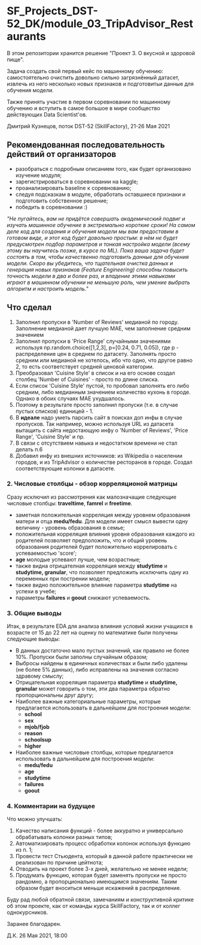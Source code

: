 # SF_Projects_DST-52_DK/module_03_TripAdvisor_Restaurants

В этом репозитории хранится решениe "Проект 3. О вкусной и здоровой пище".

Задача создать свой первый кейс по машинному обучению: самостоятельно очистить довольно сильно загрязнённый датасет, извлечь из него несколько новых признаков и подготовитьи данные для обучения модели.

Также  принять участие в первом соревновании по машинному обучению и вступить в самое большое в мире сообщество действующих Data Scientist'ов. 


Дмитрий Кузнецов, поток DST-52 (SkillFactory), 21-26 Мая 2021



## Рекомендованная последовательность действий от организаторов


- разобраться с подробным описанием того, как будет организовано изучение модуля;
- зарегистрироваться в соревновании на kaggle;
- проанализировать baseline к соревнованию;
- следуя подсказкам в модуле, обработать оставшиеся признаки и подготовить собственное решение;
- победить в соревновании :)

_"Не пугайтесь, вам не придётся совершать академический подвиг и изучать машинное обучение в экстремально короткие сроки! На самом деле код для создания и обучения модели мы вам предоставим в готовом виде, и этот код будет довольно простым: в нём не будет предусмотрен подбор параметров и тонкая настройка модели (всему этому вы научитесь позже, в курсе по ML). Пока ваша задача будет состоять в том, чтобы качественно подготовить данные для обучения модели. Скоро вы убедитесь, что тщательная очистка данных и генерация новых признаков (Feature Engineering) способны повысить точность модели в два и более раз, и владение этими навыками играют в машинном обучении не меньшую роль, чем умение выбрать алгоритм и настроить модель."_


## Что сделал


1. Заполнил пропуски в 'Number of Reviews' медианой по городу. Заполнение медианой дает лучшую MAE, чем заполнение средним значением
2. Заполнил пропуски в 'Price Range' случайными значениями используя np.random.choice([1,2,3], p=[0.24, 0.71, 0.05]), где p - распределение цен в среднем по датасету. Заполнять просто средним или медианой не хотелось, ибо что одно, что другое равно 2, то есть соответствует средней ценовой категории.
3. Преобразовал 'Cuisine Style' в список и на его основе создал столбец 'Number of Cuisines' - просто по длине списка.
4. Если список 'Cuisine Style' пустой, то пробовал заполнять его либо средним, либо медианным значением количество кухонь в городе. Однако в обоих случаях MAE ухудшалось.
5. Поэтому в результате просто заполнил пропуски (т.е. в случае пустых списков) единицей - 1.
6. В __идеале__ надо уметь парсить сайт в поисках доп инфы в случае пропусков. Так например, можно используя URL из датасета вытащить с сайта недостающую инфу о 'Number of Reviews', 'Price Range', 'Cuisine Style' и пр.
7. В связи с отсутствием навыка и недостатком времени не стал делать п.6
8. Добавил инфу из внешних источников: из Wikipedia о населении городов, и из TripAdvisor о количестве ресторанов в городе. Создал соответствующие колонки в датасете.




### 2. Числовые столбцы - обзор корреляционой матрицы

Сразу исключил из рассмотрения как малозначащие следующие числовые столбцы: __traveltime__, __famrel__ и __freetime__.

- заметная положительная корреляция между уровнем образования матери и отца __medu/fedu__. Для модели имеет смысл вывести одну величину - уровень образования в семье;
- положительная корреляция влияния уровня образования каждого из родителей позволяет предположить, что и общий уровень образования родителей будет положительно коррелировать с успеваемостью 'score';
- __age__ молодые успевают лучше, чем возрастные;
- также видна отрицателная корреляция между __studytime__ и __studytime, granular__, что позволяет предложить исключить одну из переменных при пострении модели;
- также видно положительное влияние параметра __studytime__ на успехи в учебе;
- параметры __failures__ и __goout__ снижают успеваемость. 

### 3. Общие выводы

Итак, в результате EDA для анализа влияния  условий жизни учащихся в возрасте от 15 до 22 лет на оценку по математике были получены следующие выводы:

- В данных достаточно мало пустых значений, как правило не более 10%. Пропуски были заполны случайным образом;
- Выбросы найдены в единичных количествах и были либо удалены (не более 5% данных), либо исправлены на значения согласно здравому смыслу;
- Отрицательная корреляция параметра __studytime__ и __studytime, granular__ может говорить о том, эти два параметра обратно пропорциональны друг другу; 
- Наиболее важные категориальные параметры, которые предлагается использовать в дальнейшем для построения модели:
    - __school__
    - __sex__
    - __mjob/fjob__ 
    - __reason__
    - __schoolsup__
    - __higher__
- Наиболее важные числовые столбцы, которые предлагается использовать в дальнейшем для построения модели:
    - __medu/fedu__
    - __age__
    - __studytime__
    - __failures__
    - __goout__

### 4. Комментарии на будущее

Что можно улучшать:

1. Качество написания функций - более аккуратно и универсально обрабатывать колонки разных типов;
2. Автоматизировать процесс обработки колонок используя функцию из п. 1;
3. Провести тест Стьюдента, который в данной работе практически не реализован по причине цейтнота;
4. Отводить на проект более 3-х дней, желательно не менее недели;
5. Продумать функцию, которая будет заменять пропуски не просто рандомно, а пропорционально имеющимся значениям. Таким образом будет вноситься меньше искажений в распределение.






Буду рад любой обратной связи, замечаниям и конструктивной критике об этом проекте, как от команды курса SkillFactory, так и от коллег однокурсников.

Заранее благодарен.

Д.К.
26 Мая 2021, 18:00